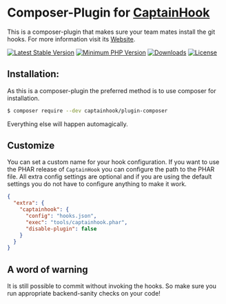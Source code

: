 # Composer-Plugin for [CaptainHook](https://github.com/captainhookphp/captainhook)

This is a composer-plugin that makes sure your team mates install the git hooks. For more information visit its [Website](https://github.com/captainhookphp/captainhook).

[![Latest Stable Version](https://poser.pugx.org/captainhook/plugin-composer/v/stable.svg?v=1)](https://packagist.org/packages/captainhook/plugin-composer)
[![Minimum PHP Version](https://img.shields.io/badge/php-%3E%3D%207.1-8892BF.svg)](https://php.net/)
[![Downloads](https://img.shields.io/packagist/dt/captainhook/plugin-composer.svg?v1)](https://packagist.org/packages/captainhook/plugin-composer)
[![License](https://poser.pugx.org/captainhook/plugin-composer/license.svg?v=1)](https://packagist.org/packages/captainhook/plugin-composer)

## Installation:

As this is a composer-plugin the preferred method is to use composer for installation.
 
```bash
$ composer require --dev captainhook/plugin-composer
```

Everything else will happen automagically.

## Customize

You can set a custom name for your hook configuration.
If you want to use the PHAR release of `CaptainHook` you can configure the path to the PHAR file.
All extra config settings are optional and if you are using the default settings you do not have to 
configure anything to make it work.
 
```json
{
  "extra": {
    "captainhook": {
      "config": "hooks.json",
      "exec": "tools/captainhook.phar",
      "disable-plugin": false
    }    
  }  
}

```

## A word of warning

It is still possible to commit without invoking the hooks. 
So make sure you run appropriate backend-sanity checks on your code!
